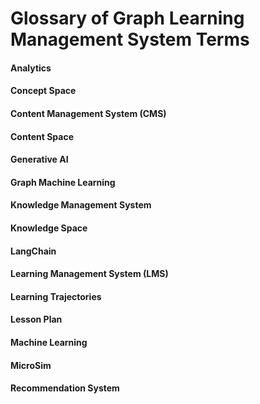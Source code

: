 # Glossary of Graph Learning Management System Terms

#### Analytics

#### Concept Space

#### Content Management System (CMS)

#### Content Space

#### Generative AI

#### Graph Machine Learning

#### Knowledge Management System

#### Knowledge Space

#### LangChain

#### Learning Management System (LMS)

#### Learning Trajectories


#### Lesson Plan

#### Machine Learning

#### MicroSim

#### Recommendation System
